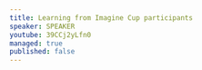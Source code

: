 ```yaml
---
title: Learning from Imagine Cup participants
speaker: SPEAKER
youtube: 39CCj2yLfn0
managed: true
published: false
---
```

